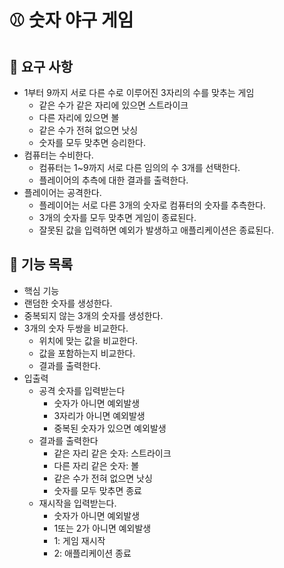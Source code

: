 # ⚾ 숫자 야구 게임
## 📌 요구 사항
- 1부터 9까지 서로 다른 수로 이루어진 3자리의 수를 맞추는 게임
    - 같은 수가 같은 자리에 있으면 스트라이크
    - 다른 자리에 있으면 볼
    - 같은 수가 전혀 없으면 낫싱
    - 숫자를 모두 맞추면 승리한다.
- 컴퓨터는 수비한다.
    - 컴퓨터는 1~9까지 서로 다른 임의의 수 3개를 선택한다.
    - 플레이어의 추측에 대한 결과를 출력한다.
- 플레이어는 공격한다.
    - 플레이어는 서로 다른 3개의 숫자로 컴퓨터의 숫자를 추측한다.
    - 3개의 숫자를 모두 맞추면 게임이 종료된다.
    - 잘못된 값을 입력하면 예외가 발생하고 애플리케이션은 종료된다.

## 📃 기능 목록
- 핵심 기능
- 랜덤한 숫자를 생성한다.
- 중복되지 않는 3개의 숫자를 생성한다.
- 3개의 숫자 두쌍을 비교한다.
    - 위치에 맞는 값을 비교한다.
    - 값을 포함하는지 비교한다.
    - 결과를 출력한다.
- 입출력
    - 공격 숫자를 입력받는다
        - 숫자가 아니면 예외발생
        - 3자리가 아니면 예외발생
        - 중복된 숫자가 있으면 예외발생
    - 결과를 출력한다
        - 같은 자리 같은 숫자: 스트라이크
        - 다른 자리 같은 숫자: 볼
        - 같은 수가 전혀 없으면 낫싱
        - 숫자를 모두 맞추면 종료
    - 재시작을 입력받는다.
        - 숫자가 아니면 예외발생
        - 1또는 2가 아니면 예외발생
        - 1: 게임 재시작
        - 2: 애플리케이션 종료